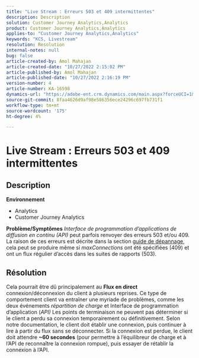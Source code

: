 ```yaml
---
title: "Live Stream : Erreurs 503 et 409 intermittentes"
description: Description
solution: Customer Journey Analytics,Analytics
product: Customer Journey Analytics,Analytics
applies-to: "Customer Journey Analytics,Analytics"
keywords: "KCS, Livestream"
resolution: Resolution
internal-notes: null
bug: false
article-created-by: Amol Mahajan
article-created-date: "10/27/2022 2:15:02 PM"
article-published-by: Amol Mahajan
article-published-date: "10/27/2022 2:16:19 PM"
version-number: 4
article-number: KA-16598
dynamics-url: "https://adobe-ent.crm.dynamics.com/main.aspx?forceUCI=1&pagetype=entityrecord&etn=knowledgearticle&id=ac1f17bc-0156-ed11-bba2-6045bd006793"
source-git-commit: 8faa4626d9af98e586356ece24296c697fb731f1
workflow-type: tm+mt
source-wordcount: '175'
ht-degree: 4%

---
```


# Live Stream : Erreurs 503 et 409 intermittentes

## Description

<b>Environnement</b>
- Analytics
- Customer Journey Analytics

<b>Problème/Symptômes</b>
*Interface de programmation d’applications de diffusion en continu (API)* peut parfois renvoyer des erreurs 503 et/ou 409. La raison de ces erreurs est décrite dans la section [guide de dépannage](https://github.com/AdobeDocs/analytics-1.4-apis/blob/master/docs/live-stream-api/troubleshooting.md), cela peut se produire même si *maxConnections* ont été spécifiées (409) et ont un flux régulier d’accès dans les suites de rapports (503).


## Résolution


Cela pourrait être dû principalement au <b>Flux en direct</b> connexion/déconnexion du client à plusieurs reprises. Ce type de comportement client va entraîner une myriade de problèmes, comme les deux événements *répartition de charge* et Interface de programmation d’application (*API)* Les points de terminaison ne peuvent pas déterminer si le client a perdu sa connexion temporairement ou définitivement. Selon notre documentation, le client doit établir une connexion, puis continuer à lire à partir du flux sans se déconnecter. Si la connexion est perdue, le client doit attendre <b>~60 secondes</b> (pour permettre à l’équilibreur de charge et à l’API de reconnaître la connexion rompue), puis essayer de rétablir la connexion à l’API.
